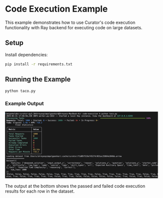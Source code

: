# Code Execution Example

This example demonstrates how to use Curator's code execution functionality with Ray backend for executing code on large datasets.

## Setup

Install dependencies:

```bash
pip install -r requirements.txt
```

## Running the Example

```bash
python taco.py
```

### Example Output

![Example Output](assets/output.png)

The output at the bottom shows the passed and failed code execution results for each row in the dataset.